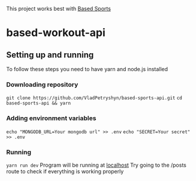 This project works best with [Based Sports](https://github.com/VladPetryshyn/based-sports)

# based-workout-api

## Setting up and running
To follow these steps you need to have yarn and node.js installed

### Downloading repository
`git clone https://github.com/VladPetryshyn/based-sports-api.git`
`cd based-sports-api && yarn`

### Adding environment variables
`echo "MONGODB_URL=Your mongodb url" >> .env`
`echo "SECRET=Your secret" >> .env`

### Running
`yarn run dev`
Program will be running at [localhost](http://localhost:8000)
Try going to the /posts route to check if everything is working properly
